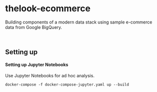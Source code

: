 # thelook-ecommerce
Building components of a modern data stack using sample e-commerce data from Google BigQuery.

<br>

## Setting up

#### Setting up Jupyter Notebooks

Use Jupyter Notebooks for ad hoc analysis.

```
docker-compose -f docker-compose-jupyter.yaml up --build
```
